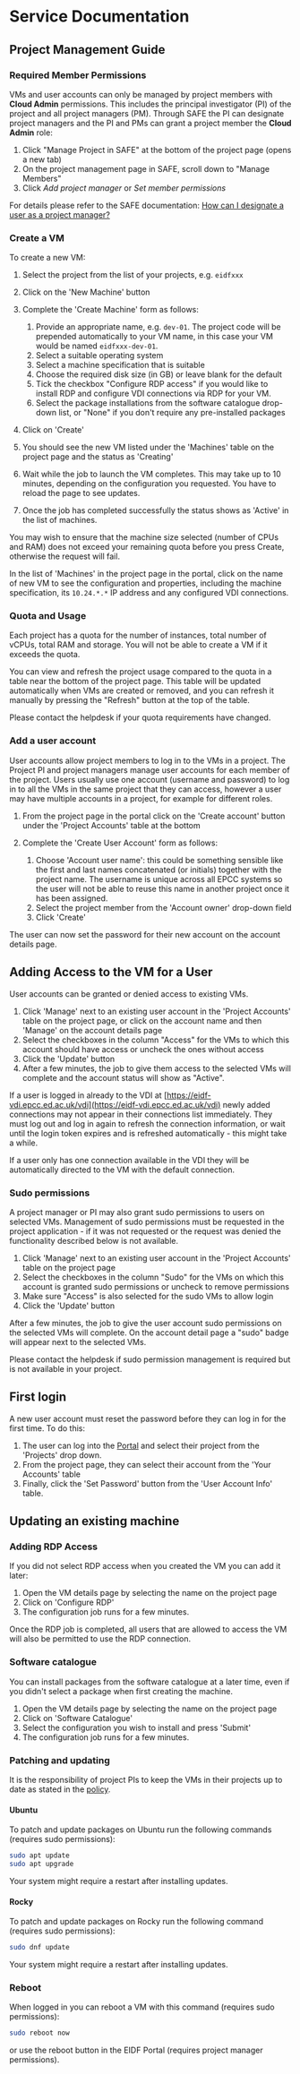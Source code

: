 # Service Documentation

## Project Management Guide

### Required Member Permissions

VMs and user accounts can only be managed by project members with **Cloud Admin** permissions. This includes the principal investigator (PI) of the project and all project managers (PM). Through SAFE the PI can designate project managers and the PI and PMs can grant a project member the **Cloud Admin** role:

1. Click "Manage Project in SAFE" at the bottom of the project page (opens a new tab)
1. On the project management page in SAFE, scroll down to "Manage Members"
1. Click *Add project manager* or *Set member permissions*

For details please refer to the SAFE documentation: [How can I designate a user as a project manager?](https://epcced.github.io/safe-docs/safe-for-managers/#how-can-i-designate-a-user-as-a-project-manager)

### Create a VM

To create a new VM:

1. Select the project from the list of your projects, e.g. `eidfxxx`
1. Click on the 'New Machine' button
1. Complete the 'Create Machine' form as follows:

    1. Provide an appropriate name, e.g. `dev-01`. The project code will be prepended automatically
        to your VM name, in this case your VM would be named `eidfxxx-dev-01`.
    1. Select a suitable operating system
    1. Select a machine specification that is suitable
    1. Choose the required disk size (in GB) or leave blank for the default
    1. Tick the checkbox "Configure RDP access" if you would like to install RDP
       and configure VDI connections via RDP for your VM.
    1. Select the package installations from the software catalogue drop-down list,
       or "None" if you don't require any pre-installed packages

1. Click on 'Create'
1. You should see the new VM listed under the 'Machines' table on the project page and the status as 'Creating'
1. Wait while the job to launch the VM completes.
   This may take up to 10 minutes, depending on the configuration you requested.
   You have to reload the page to see updates.
1. Once the job has completed successfully the status shows as 'Active' in the list of machines.

You may wish to ensure that the machine size selected (number of CPUs and RAM) does not
exceed your remaining quota before you press Create, otherwise the request will fail.

In the list of 'Machines' in the project page in the portal,
click on the name of new VM to see the configuration and properties,
including the machine specification, its `10.24.*.*` IP address and any configured VDI connections.

### Quota and Usage

Each project has a quota for the number of instances, total number of vCPUs, total RAM and storage.
You will not be able to create a VM if it exceeds the quota.

You can view and refresh the project usage compared to the quota in a table near the bottom of the project page.
This table will be updated automatically when VMs are created or removed, and
you can refresh it manually by pressing the "Refresh" button at the top of the table.

Please contact the helpdesk if your quota requirements have changed.

### Add a user account

User accounts allow project members to log in to the VMs in a project.
The Project PI and project managers manage user accounts for each member of the project.
Users usually use one account (username and password) to log in to all the VMs in the same project that they can access,
however a user may have multiple accounts in a project, for example for different roles.

1. From the project page in the portal click on the 'Create account' button under the 'Project Accounts' table at the bottom
1. Complete the 'Create User Account' form as follows:

    1. Choose 'Account user name': this could be something sensible like the first and last names
    concatenated (or initials) together with the project name.
    The username is unique across all EPCC systems so the user will not be able to reuse this name
    in another project once it has been assigned.
    1. Select the project member from the 'Account owner' drop-down field
    1. Click 'Create'

The user can now set the password for their new account on the account details page.

## Adding Access to the VM for a User

User accounts can be granted or denied access to existing VMs.

1. Click 'Manage' next to an existing user account in the 'Project Accounts' table on the project page, or click on the account name and then 'Manage' on the account details page
1. Select the checkboxes in the column "Access" for the VMs to which this account should have access or uncheck the ones without access
1. Click the 'Update' button
1. After a few minutes, the job to give them access to the selected VMs will complete and the account status will show as "Active".

If a user is logged in already to the VDI at [https://eidf-vdi.epcc.ed.ac.uk/vdi](https://eidf-vdi.epcc.ed.ac.uk/vdi)
newly added connections may not appear in their connections list immediately.
They must log out and log in again to refresh the connection information, or wait until the login token expires and is refreshed automatically - this might take a while.

If a user only has one connection available in the VDI they will be automatically directed to the VM with the default connection.

### Sudo permissions

A project manager or PI may also grant sudo permissions to users on selected VMs.
Management of sudo permissions must be requested in the project application - if it was not requested or the request was denied the functionality described below is not available.

1. Click 'Manage' next to an existing user account in the 'Project Accounts' table on the project page
1. Select the checkboxes in the column "Sudo" for the VMs on which this account is granted sudo permissions or uncheck to remove permissions
1. Make sure "Access" is also selected for the sudo VMs to allow login
1. Click the 'Update' button

After a few minutes, the job to give the user account sudo permissions on the selected VMs will complete.
On the account detail page a "sudo" badge will appear next to the selected VMs.

Please contact the helpdesk if sudo permission management is required but is not available in your project.

## First login

A new user account must reset the password before they can log in for the first time. 
To do this:

1. The user can log into the [Portal](https://portal.eidf.ac.uk) and select their project from the 'Projects' drop down.
1. From the project page, they can select their account from the 'Your Accounts' table
1. Finally, click the 'Set Password' button from the 'User Account Info' table. 

## Updating an existing machine

### Adding RDP Access

If you did not select RDP access when you created the VM you can add it later:

1. Open the VM details page by selecting the name on the project page
1. Click on 'Configure RDP'
1. The configuration job runs for a few minutes.

Once the RDP job is completed, all users that are allowed to access the VM
will also be permitted to use the RDP connection.

### Software catalogue

You can install packages from the software catalogue at a later time,
even if you didn't select a package when first creating the machine.

1. Open the VM details page by selecting the name on the project page
1. Click on 'Software Catalogue'
1. Select the configuration you wish to install and press 'Submit'
1. The configuration job runs for a few minutes.

### Patching and updating

It is the responsibility of project PIs to keep the VMs in their projects up to date as stated in the [policy](policies.md#patching-of-user-vms).

#### Ubuntu

To patch and update packages on Ubuntu run the following commands (requires sudo permissions):

```bash
sudo apt update
sudo apt upgrade
```

Your system might require a restart after installing updates.

#### Rocky

To patch and update packages on Rocky run the following command (requires sudo permissions):

```bash
sudo dnf update
```

Your system might require a restart after installing updates.

### Reboot

When logged in you can reboot a VM with this command (requires sudo permissions):

```bash
sudo reboot now
```

or use the reboot button in the EIDF Portal (requires project manager permissions).
